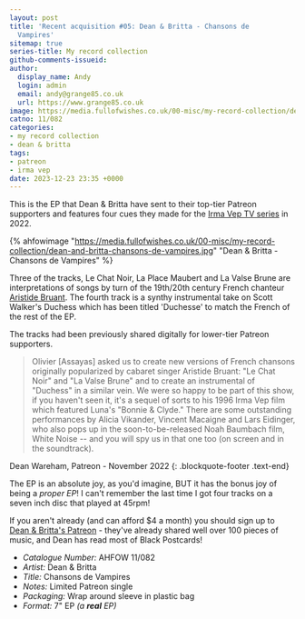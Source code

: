 ```yaml
---
layout: post
title: 'Recent acquisition #05: Dean & Britta - Chansons de
  Vampires'
sitemap: true
series-title: My record collection
github-comments-issueid:
author:
  display_name: Andy
  login: admin
  email: andy@grange85.co.uk
  url: https://www.grange85.co.uk
image: https://media.fullofwishes.co.uk/00-misc/my-record-collection/dean-and-britta-chansons-de-vampires.jpg
catno: 11/082
categories:
- my record collection
- dean & britta
tags:
- patreon
- irma vep
date: 2023-12-23 23:35 +0000
---
```

This is the EP that Dean & Britta have sent to their top-tier Patreon supporters and features four cues they made for the [Irma Vep TV series](https://en.wikipedia.org/wiki/Irma_Vep_(miniseries)) in 2022.

{% ahfowimage "https://media.fullofwishes.co.uk/00-misc/my-record-collection/dean-and-britta-chansons-de-vampires.jpg" "Dean & Britta - Chansons de Vampires" %}

Three of the tracks, Le Chat Noir, La Place Maubert and La Valse Brune are interpretations of songs by turn of the 19th/20th century French chanteur [Aristide Bruant](https://en.wikipedia.org/wiki/Aristide_Bruant). The fourth track is a synthy instrumental take on Scott Walker's Duchess which has been titled 'Duchesse' to match the French of the rest of the EP.

<!--more-->

The tracks had been previously shared digitally for lower-tier Patreon supporters.

> Olivier [Assayas]  asked us to create new versions of French chansons originally popularized by cabaret singer Aristide Bruant: "Le Chat Noir" and "La Valse Brune" and to create an instrumental of "Duchess" in a similar vein. We were so happy to be part of this show, if you haven't seen it, it's a sequel of sorts to his 1996 Irma Vep film which featured Luna's "Bonnie & Clyde." There are some outstanding performances by Alicia Vikander, Vincent Macaigne and Lars Eidinger, who also pops up in the soon-to-be-released Noah Baumbach film, White Noise -- and you will spy us in that one too (on screen and in the soundtrack). 

 Dean Wareham, Patreon - November 2022
{: .blockquote-footer .text-end}

The EP is an absolute joy, as you'd imagine, BUT it has the bonus joy of being a _proper EP_! I can't remember the last time I got four tracks on a seven inch disc that played at 45rpm!

If you aren't already (and can afford $4 a month) you should sign up to [Dean & Britta's Patreon](https://www.patreon.com/deanandbritta/) - they've already shared well over 100 pieces of music, and Dean has read most of Black Postcards!

 - *Catalogue Number:* AHFOW 11/082
 - *Artist:* Dean & Britta
 - *Title:* Chansons de Vampires
 - *Notes:* Limited Patreon single
 - *Packaging:* Wrap around sleeve in plastic bag
 - *Format:* 7" EP _(a **real** EP)_ 
 
